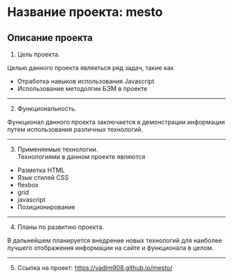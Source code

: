 # Название проекта: **mesto** 
## Описание проекта 

1. Цель проекта.  

Целью данного проекта являеться ряд задач, такие как 
* Отработка навыков использования Javascript 
* Использование методолгии БЭМ в проекте 
-------------------------------------------------------------------------------------------------------------- 
2. Функциональность.  

Функционал данного проекта заключается в демонстрации информации путем использования различных технологий.

-------------------------------------------------------------------------------------------------------------- 
3. Применяемые технологии.  
Технологиями в данном проекте являются 
* Разметка HTML 
* Язык стилей CSS 
* flexbox 
* grid 
* javascript 
* Позиционирование 
-------------------------------------------------------------------------------------------------------------- 
4. Планы по развитию проекта.  

В дальнейшем планируется внедрение новых технологий для наиболее лучшего отображения информации на сайте и функционала в целом.

-------------------------------------------------------------------------------------------------------------- 

5. Ссылка на проект: https://vadim908.github.io/mesto/
 